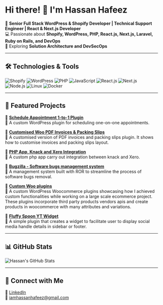 # Hi there! 👋 I'm Hassan Hafeez

🚀 **Senior Full Stack WordPress & Shopify Developer | Technical Support Engineer | React & Next.js Developer**  
💻 Passionate about **Shopify, WordPress, PHP, React.js, Next.js, Laravel, Ruby on Rails, and DevOps**  
🎯 Exploring **Solution Architecture and DevSecOps**  

---

## 🛠️ Technologies & Tools
![Shopify](https://img.shields.io/badge/-Shopify-b0d00a?logo=shopify&logoColor=white&style=for-the-badge)
![WordPress](https://img.shields.io/badge/-WordPress-21759B?logo=wordpress&logoColor=white&style=for-the-badge)
![PHP](https://img.shields.io/badge/-PHP-777BB4?logo=php&logoColor=white&style=for-the-badge)
![JavaScript](https://img.shields.io/badge/-JavaScript-F7DF1E?logo=javascript&logoColor=black&style=for-the-badge)
![React.js](https://img.shields.io/badge/-React-61DAFB?logo=react&logoColor=black&style=for-the-badge)
![Next.js](https://img.shields.io/badge/-Next.js-000000?logo=next.js&logoColor=white&style=for-the-badge)
![Node.js](https://img.shields.io/badge/-Node.js-339933?logo=node.js&logoColor=white&style=for-the-badge)
![Linux](https://img.shields.io/badge/-Linux-FCC624?logo=linux&logoColor=black&style=for-the-badge)
![Docker](https://img.shields.io/badge/-Docker-2496ED?logo=docker&logoColor=white&style=for-the-badge)

---

## 🚀 Featured Projects
🌟 **[Schedule Appointment 1-to-1 Plugin](https://github.com/iamhassanhafeez/schedul-appointmnet-1-to-1)**  
📌 A custom WordPress plugin for scheduling one-on-one appointments.

🌟 **[Customised Woo PDF Invoices & Packing Slips](https://github.com/iamhassanhafeez/woocommerce-pdf-invoices-packing-slips)**  
📌 A customised version of PDF invoices and packing slips plugin. It shows how to customise invoices and packing slips layout.

🌟 **[PHP App, Knack and Xero Integration](https://github.com/iamhassanhafeez/knack_xero_integ02)**  
📌 A custom php app carry out integration between knack and Xero.

🌟 **[Bugzilla - Software bugs management system](https://github.com/iamhassanhafeez/bugzilla)**  
📌 A management system built with ROR to streamline the process of software bugs removal.

🌟 **[Custom Woo plugins](https://github.com/iamhassanhafeez/woo-snippets)**  
📌 A custom WordPress Woocommerce plugins showcasing how I achieved custom functionalities while working on a large scale ecommerce project. These plugins incorporate third party products vendors apis and create products in woocommerce with many attributes and variations.

🌟 **[Fluffy Spoon YT Widget](https://github.com/iamhassanhafeez/fluffy-spoon-yt-in-sidebar)**  
📌 A simple plugin that creates a widget to facilitate user to display social media handle details in sidebar or footer.

---

## 📊 GitHub Stats
![Hassan's GitHub Stats](https://github-readme-stats.vercel.app/api?username=iamhassanhafeez&show_icons=true&theme=tokyonight)

---

## 🤝 Connect with Me
🔗 [LinkedIn](https://www.linkedin.com/in/iamhassanhafeez/)  
📧 iamhassanhafeez@gmail.com  
